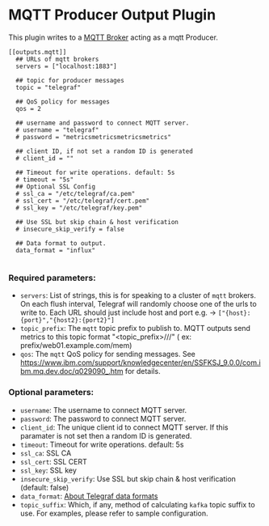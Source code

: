 # MQTT Producer Output Plugin

This plugin writes to a [MQTT Broker](http://http://mqtt.org/) acting as a mqtt Producer.

```
[[outputs.mqtt]]
  ## URLs of mqtt brokers
  servers = ["localhost:1883"]
  
  ## topic for producer messages
  topic = "telegraf"
  
  ## QoS policy for messages
  qos = 2
  
  ## username and password to connect MQTT server.
  # username = "telegraf"
  # password = "metricsmetricsmetricsmetrics"
   
  ## client ID, if not set a random ID is generated
  # client_id = ""
    
  ## Timeout for write operations. default: 5s
  # timeout = "5s"
  ## Optional SSL Config
  # ssl_ca = "/etc/telegraf/ca.pem"
  # ssl_cert = "/etc/telegraf/cert.pem"
  # ssl_key = "/etc/telegraf/key.pem"
  
  ## Use SSL but skip chain & host verification
  # insecure_skip_verify = false
  
  ## Data format to output.
  data_format = "influx"


```

### Required parameters:

* `servers`: List of strings, this is for speaking to a cluster of `mqtt` brokers. On each flush interval, Telegraf will randomly choose one of the urls to write to. Each URL should just include host and port e.g. -> `["{host}:{port}","{host2}:{port2}"]`
* `topic_prefix`: The `mqtt` topic prefix to publish to. MQTT outputs send metrics to this topic format "<topic_prefix>/<hostname>/<pluginname>/" ( ex: prefix/web01.example.com/mem)
* `qos`: The `mqtt` QoS policy for sending messages. See https://www.ibm.com/support/knowledgecenter/en/SSFKSJ_9.0.0/com.ibm.mq.dev.doc/q029090_.htm for details.

### Optional parameters:
* `username`: The username to connect MQTT server.
* `password`: The password to connect MQTT server.
* `client_id`: The unique client id to connect MQTT server. If this paramater is not set then a random ID is generated.
* `timeout`: Timeout for write operations. default: 5s
* `ssl_ca`: SSL CA
* `ssl_cert`: SSL CERT
* `ssl_key`: SSL key
* `insecure_skip_verify`: Use SSL but skip chain & host verification (default: false)
* `data_format`: [About Telegraf data formats](https://github.com/influxdata/telegraf/blob/master/docs/DATA_FORMATS_OUTPUT.md)
* `topic_suffix`: Which, if any, method of calculating `kafka` topic suffix to use.
For examples, please refer to sample configuration.
